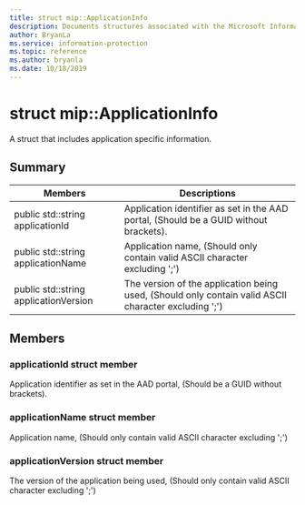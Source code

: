 ```yaml
---
title: struct mip::ApplicationInfo 
description: Documents structures associated with the Microsoft Information Protection (MIP) SDK.
author: BryanLa
ms.service: information-protection
ms.topic: reference
ms.author: bryanla
ms.date: 10/18/2019
---
```


# struct mip::ApplicationInfo 
A struct that includes application specific information.
  
## Summary
 Members                        | Descriptions                                
--------------------------------|---------------------------------------------
public std::string applicationId  |  Application identifier as set in the AAD portal, (Should be a GUID without brackets).
public std::string applicationName  |  Application name, (Should only contain valid ASCII character excluding ';')
public std::string applicationVersion  |  The version of the application being used, (Should only contain valid ASCII character excluding ';')
  
## Members
  
### applicationId struct member
Application identifier as set in the AAD portal, (Should be a GUID without brackets).
  
### applicationName struct member
Application name, (Should only contain valid ASCII character excluding ';')
  
### applicationVersion struct member
The version of the application being used, (Should only contain valid ASCII character excluding ';')
